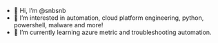 - 👋 Hi, I’m @snbsnb
- 👀 I’m interested in automation, cloud platform engineering, python, powershell, malware and more!
- 🌱 I’m currently learning azure metric and troubleshooting automation.

<!---
snbsnb/snbsnb is a ✨ special ✨ repository because its `README.md` (this file) appears on your GitHub profile.
You can click the Preview link to take a look at your changes.
--->
